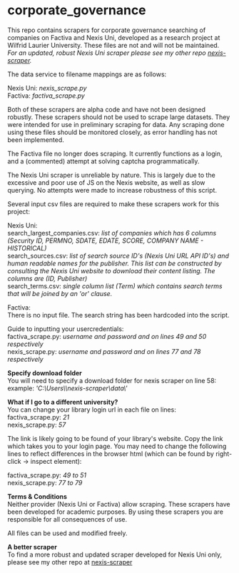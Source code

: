 # corporate_governance
This repo contains scrapers for corporate governance searching of companies on Factiva and Nexis Uni, developed as a research project at Wilfrid Laurier University. These files are not and will not be maintained.  
_For an updated, robust Nexis Uni scraper please see my other repo [nexis-scraper](http://google.com)._

The data service to filename mappings are as follows:

Nexis Uni: _nexis_scrape.py_  
Factiva: _factiva_scrape.py_  

Both of these scrapers are alpha code and have not been designed robustly. These scrapers should not be used to scrape large datasets. They were intended for use in preliminary scraping for data. Any scraping done using these files should be monitored closely, as error handling has not been implemented.

The Factiva file no longer does scraping. It currently functions as a login, and a (commented) attempt at solving captcha programmatically. 

The Nexis Uni scraper is unreliable by nature. This is largely due to the excessive and poor use of JS on the Nexis website, as well as slow querying. No attempts were made to increase robustness of this script. 

Several input csv files are required to make these scrapers work for this project:

Nexis Uni:  
search_largest_companies.csv: _list of companies which has 6 columns (Security ID, PERMNO, SDATE, EDATE, SCORE, COMPANY NAME - HISTORICAL)_  
search_sources.csv: _list of search source ID's (Nexis Uni URL API ID's) and human readable names for the publisher. This list can be constructed by consulting the Nexis Uni website to download their content listing. The columns are (ID, Publisher)_  
search_terms.csv: _single column list (Term) which contains search terms that will be joined by an 'or' clause._  

Factiva:  
There is no input file. The search string has been hardcoded into the script.

Guide to inputting your usercredentials:  
factiva_scrape.py: _username and password and on lines 49 and 50 respectively_  
nexis_scrape.py: _username and password and on lines 77 and 78 respectively_  

**Specify download folder**  
You will need to specify a download folder for nexis scraper on line 58:  
example: _'C:\\Users\\<USERNAME>\\nexis-scraper\\data\\'_  

**What if I go to a different university?**  
You can change your library login url in each file on lines:  
factiva_scrape.py: _21_  
nexis_scrape.py: _57_  

The link is likely going to be found of your library's website. Copy the link which takes you to your login page. You may need to change the following lines to reflect differences in the browser html (which can be found by right-click -> inspect element):

factiva_scrape.py: _49 to 51_  
nexis_scrape.py: _77 to 79_  

**Terms & Conditions**  
Neither provider (Nexis Uni or Factiva) allow scraping. These scrapers have been developed for academic purposes. By using these scrapers you are responsible for all consequences of use. 

All files can be used and modified freely.

**A better scraper**  
To find a more robust and updated scraper developed for Nexis Uni only, please see my other repo at [nexis-scraper](http://google.com)
